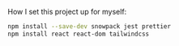 How I set this project up for myself:
```bash
npm install --save-dev snowpack jest prettier
npm install react react-dom tailwindcss
```